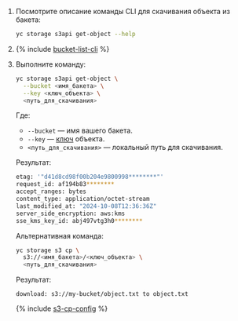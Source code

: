 1. Посмотрите описание команды CLI для скачивания объекта из бакета:

    ```bash
    yc storage s3api get-object --help
    ```

1. {% include [bucket-list-cli](./bucket-list-cli.md) %}
1. Выполните команду:

    ```bash
    yc storage s3api get-object \
      --bucket <имя_бакета> \
      --key <ключ_объекта> \
      <путь_для_скачивания>
    ```

    Где:

    * `--bucket` — имя вашего бакета.
    * `--key` — [ключ](../../storage/concepts/object.md#key) объекта.
    * `<путь_для_скачивания>` — локальный путь для скачивания.

    Результат:

    ```bash
    etag: '"d41d8cd98f00b204e9800998********"'
    request_id: af194b83********
    accept_ranges: bytes
    content_type: application/octet-stream
    last_modified_at: "2024-10-08T12:36:36Z"
    server_side_encryption: aws:kms
    sse_kms_key_id: abj497vtg3h0********
    ```

    Альтернативная команда:

    ```bash
    yc storage s3 cp \
      s3://<имя_бакета>/<ключ_объекта> \
      <путь_для_скачивания>
    ```

    Результат:

    ```text
    download: s3://my-bucket/object.txt to object.txt
    ```

    {% include [s3-cp-config](s3-cp-config.md) %}